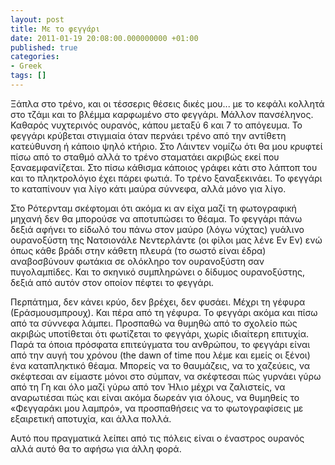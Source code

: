 ```yaml
---
layout: post
title: Με το φεγγάρι
date: 2011-01-19 20:08:00.000000000 +01:00
published: true
categories:
- Greek
tags: []
---
```


Ξάπλα στο τρένο, και οι τέσσερις θέσεις δικές μου... με το κεφάλι κολλητά στο τζάμι και το βλέμμα καρφωμένο στο φεγγάρι. Μάλλον πανσέληνος. Καθαρός νυχτερινός ουρανός, κάπου μεταξύ 6 και 7 το απόγευμα. Το φεγγάρι κρύβεται στιγμιαία όταν περνάει τρένο από την αντίθετη κατεύθυνση ή κάποιο ψηλό κτήριο. Στο Λάιντεν νομίζω ότι θα μου κρυφτεί πίσω από το σταθμό αλλά το τρένο σταματάει ακριβώς εκεί που ξαναεμφανίζεται. Στο πίσω κάθισμα κάποιος γράφει κάτι στο λάπτοπ του και το πληκτρολόγιο έχει πάρει φωτιά. Το τρένο ξαναξεκινάει. Το φεγγάρι το καταπίνουν για λίγο κάτι μαύρα σύννεφα, αλλά μόνο για λίγο.

Στο Ρότερνταμ σκέφτομαι ότι ακόμα κι αν είχα μαζί τη φωτογραφική μηχανή δεν θα μπορούσε να αποτυπώσει το θέαμα. Το φεγγάρι πάνω δεξιά αφήνει το είδωλό του πάνω στον μαύρο (λόγω νύχτας) γυάλινο ουρανοξύστη της Νατσιονάλε Νεντερλάντε (οι φίλοι μας λένε Εν Εν) ενώ όπως κάθε βράδι στην κάθετη πλευρά (το σωστό είναι έδρα) αναβοσβύνουν φωτάκια σε ολόκληρο τον ουρανοξύστη σαν πυγολαμπίδες. Και το σκηνικό συμπληρώνει ο δίδυμος ουρανοξύστης, δεξιά από αυτόν στον οποίον πέφτει το φεγγάρι.

Περπάτημα, δεν κάνει κρύο, δεν βρέχει, δεν φυσάει. Μέχρι τη γέφυρα (Εράσμουσμπρουχ). Και πέρα από τη γέφυρα. Το φεγγάρι ακόμα και πίσω από τα σύννεφα λάμπει. Προσπαθώ να θυμηθώ από το σχολείο πώς ακριβώς υποτίθεται ότι φωτίζεται το φεγγάρι, χωρίς ιδιαίτερη επιτυχία. Παρά τα όποια πρόσφατα επιτεύγματα του ανθρώπου, το φεγγάρι είναι από την αυγή του χρόνου (the dawn of time που λέμε και εμείς οι ξένοι) ένα καταπληκτικό θέαμα. Μπορείς να το θαυμάζεις, να το χαζεύεις, να σκέφτεσαι αν είμαστε μόνοι στο σύμπαν, να σκέφτεσαι πώς γυρνάει γύρω από τη Γη και όλο μαζί γύρω από τον Ήλιο μέχρι να ζαλιστείς, να αναρωτιέσαι πώς και είναι ακόμα δωρεάν για όλους, να θυμηθείς το «Φεγγαράκι μου λαμπρό», να προσπαθήσεις να το φωτογραφίσεις με εξαιρετική αποτυχία, και άλλα πολλά.

Αυτό που πραγματικά λείπει από τις πόλεις είναι ο έναστρος ουρανός αλλά αυτό θα το αφήσω για άλλη φορά.
